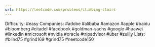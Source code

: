 ```yaml
---
url: https://leetcode.com/problems/climbing-stairs
---
```


Difficulty: #easy
Companies: #adobe #alibaba #amazon #apple #baidu #bloomberg #citadel #facebook #goldman-sachs #google #huawei #linkedin #microsoft #nvidia #oracle #tripadvisor #uber #zulily
Lists: #blind75 #grind169 #grind75 #neetcode150